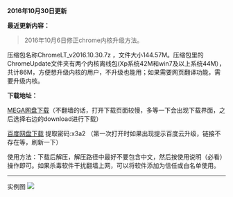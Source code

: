 **2016年10月30日更新** 

**最近更新内容：**

> 2016年10月6日修正chrome内核升级方法。

压缩包名称ChromeLT_v2016.10.30.7z ，文件大小144.57M。压缩包里的ChromeUpdate文件夹有两个内核离线包(Xp系统42M和win7及以上系统44M），共计86M，方便想升级内核的用户，不升级也能用；如果需要网页翻译功能，需要升级内核。

**下载地址：**

[MEGA网盘下载](https://mega.nz/#!41h33SAC!V0aQliqtwL22xj-Vce82GCfC7_gwSZem_6IvVymzvvQ)（不翻墙的话，打开下载页面较慢，多等一下会出现下载界面，之后选择右边的download进行下载）

[百度网盘下载](http://pan.baidu.com/s/1qY7zYKs) 提取密码:x3a2 （第一次打开时如果出现提示百度云升级，链接不存在等，刷新一下）


使用方法：下载后解压，解压路径中最好不要包含中文，然后按使用说明（必看）操作即可。如果杀毒软件干扰翻墙上网，可以将软件添加为信任或白名单使用。

***
实例图
![](https://raw.githubusercontent.com/Alvin9999/pac2/master/lantern使用说明3.png)

